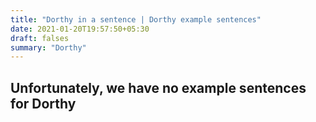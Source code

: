 ```yaml
---
title: "Dorthy in a sentence | Dorthy example sentences"
date: 2021-01-20T19:57:50+05:30
draft: falses
summary: "Dorthy"
---
```

## Unfortunately, we have no example sentences for Dorthy                 
